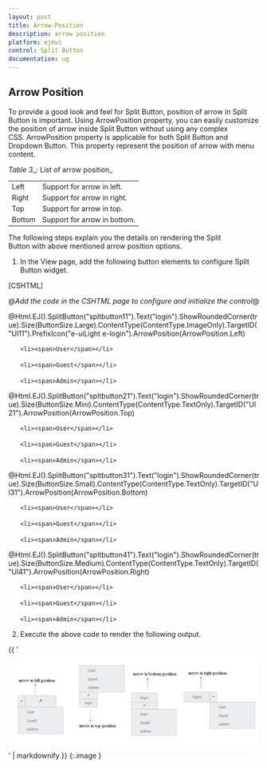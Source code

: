 ```yaml
---
layout: post
title: Arrow-Position
description: arrow position
platform: ejmvc
control: Split Button
documentation: ug
---
```


## Arrow Position

To provide a good look and feel for Split Button, position of arrow in Split Button is important. Using ArrowPosition property, you can easily customize the position of arrow inside Split Button without using any complex CSS. ArrowPosition property is applicable for both Split Button and Dropdown Button. This property represent the position of arrow with menu content.

_Table_ _3__: List of arrow position_

<table>
<tr>
<td>
Left</td><td>
Support for arrow in left.</td></tr>
<tr>
<td>
Right</td><td>
Support for arrow in right. </td></tr>
<tr>
<td>
Top</td><td>
Support for arrow in top. </td></tr>
<tr>
<td>
Bottom</td><td>
Support for arrow in bottom.</td></tr>
</table>


The following steps explain you the details on rendering the Split Button with above mentioned arrow position options.

1. In the View page, add the following button elements to configure Split Button widget.





[CSHTML]

@*Add the code in the CSHTML page to configure and initialize the control*@



@Html.EJ().SplitButton("spltbutton11").Text("login").ShowRoundedCorner(true).Size(ButtonSize.Large).ContentType(ContentType.ImageOnly).TargetID("Ul11").PrefixIcon("e-uiLight e-login").ArrowPosition(ArrowPosition.Left)

<ul id="Ul11">

    <li><span>User</span></li>

    <li><span>Guest</span></li>

    <li><span>Admin</span></li>

</ul>

@Html.EJ().SplitButton("spltbutton21").Text("login").ShowRoundedCorner(true).Size(ButtonSize.Mini).ContentType(ContentType.TextOnly).TargetID("Ul21").ArrowPosition(ArrowPosition.Top)

<ul id="Ul21">

    <li><span>User</span></li>

    <li><span>Guest</span></li>

    <li><span>Admin</span></li>

</ul>

@Html.EJ().SplitButton("spltbutton31").Text("login").ShowRoundedCorner(true).Size(ButtonSize.Small).ContentType(ContentType.TextOnly).TargetID("Ul31").ArrowPosition(ArrowPosition.Bottom)

<ul id="Ul31">

    <li><span>User</span></li>

    <li><span>Guest</span></li>

    <li><span>Admin</span></li>

</ul>

@Html.EJ().SplitButton("spltbutton41").Text("login").ShowRoundedCorner(true).Size(ButtonSize.Medium).ContentType(ContentType.TextOnly).TargetID("Ul41").ArrowPosition(ArrowPosition.Right)

<ul id="Ul41">

    <li><span>User</span></li>

    <li><span>Guest</span></li>

    <li><span>Admin</span></li>

</ul>

2. Execute the above code to render the following output.



{{ '![C:/Users/ApoorvahR/AppData/Roaming/Skype/apoorvahr_1880/media_messaging/media_cache/^C01B0D02455D95BBD327414D1C3C7167250FB1C68D0B3EFD4A^pimgpsh_fullsize_distr.jpg](Arrow-Position_images/Arrow-Position_img1.png)' | markdownify }}
{:.image }


